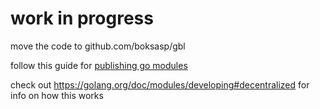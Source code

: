 # work in progress
move the code to github.com/boksasp/gbl

follow this guide for [publishing go modules](https://go.dev/blog/publishing-go-modules)

check out https://golang.org/doc/modules/developing#decentralized for info on how this works